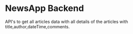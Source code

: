 # NewsApp Backend

API's to get all articles data with all details of the articles with title,author,dateTime,comments.
